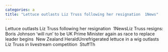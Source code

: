 ```yaml
---
categories: a
title: "Lettuce outlasts Liz Truss following her resignation  1News"
---
```

Lettuce outlasts Liz Truss following her resignation&nbsp;&nbsp;1NewsLiz Truss resigns: Boris Johnson ‘will run’ to be UK Prime Minister again as race to replace leader begins&nbsp;&nbsp;New Zealand HeraldUnrefrigerated lettuce in a wig outlasts Liz Truss in livestream competition&nbsp;&nbsp;StuffTh